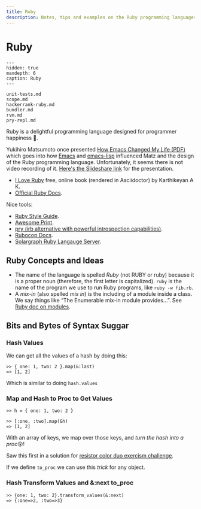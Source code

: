 ```yaml
---
title: Ruby
description: Notes, tips and examples on the Ruby programming languages
---
```


# Ruby

```{toctree}
---
hidden: true
maxdepth: 6
caption: Ruby
---

unit-tests.md
scope.md
hackerrank-ruby.md
bundler.md
rvm.md
pry-repl.md
```

Ruby is a delightful programming language designed for programmer happiness 💖.

Yukihiro Matsumoto once presented [How Emacs Changed My Life (PDF)](./Yukihiro-Matsumoto-How-Emacs-Changed-My-Life.pdf) which goes into how [Emacs](https://www.gnu.org/software/emacs/) and [emacs-lisp](https://www.gnu.org/software/emacs/manual/html_node/eintr/) influenced Matz and the design of the Ruby programming language.
Unfortunately, it seems there is not video recording of it.
[Here's the Slideshare link](https://www.slideshare.net/yukihiro_matz/how-emacs-changed-my-life) for the presentation.

- [I Love Ruby](https://i-love-ruby.gitlab.io/book.html) free, online book (rendered in Asciidoctor) by Karthikeyan A K.
- [Official Ruby Docs](https://ruby-doc.org/).


Nice tools:

- [Ruby Style Guide](https://rubystyle.guide/).
- [Awesome Print](https://github.com/awesome-print/awesome_print).
- [pry (irb alternative with powerful introspection capabilities)](https://github.com/pry/pry).
- [Rubocop Docs](https://docs.rubocop.org/rubocop/).
- [Solargraph Ruby Langauge Server](https://solargraph.org/guides).

## Ruby Concepts and Ideas

- The name of the language is spelled *Ruby* (not RUBY or ruby) because it is a proper noun (therefore, the first letter is capitalized). `ruby` is the name of the program we use to run Ruby programs, like `ruby -w fib.rb`.
- A *mix-in* (also spelled *mix in*) is the including of a module inside a class. We say things like “The Enumerable mix-in module provides...”. See [Ruby doc on modules](https://ruby-doc.com/core/doc/syntax/modules_and_classes_rdoc.html).

## Bits and Bytes of Syntax Suggar

### Hash Values
We can get all the values of a hash by doing this:

```
>> { one: 1, two: 2 }.map(&:last)
=> [1, 2]
```

Which is similar to doing `hash.values`

### Map and Hash to Proc to Get Values

```
>> h = { one: 1, two: 2 }

>> [:one, :two].map(&h)
=> [1, 2]
```

With an array of keys, we map over those keys, and *turn the hash into a proc*😲!

Saw this first in a solution for [resistor color duo exercism challenge](https://exercism.org/tracks/ruby/exercises/resistor-color-duo).

If we define `to_proc` we can use this *trick* for any object.

### Hash Transform Values and &:next to_proc

```
>> {one: 1, two: 2}.transform_values(&:next)
=> {:one=>2, :two=>3}
```

